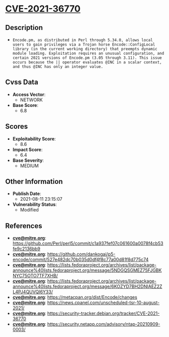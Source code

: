 
# [CVE-2021-36770](https://github.com/Perl/perl5/commit/c1a937fef07c061600a0078f4cb53fe9c2136bb9)

## Description

- `Encode.pm, as distributed in Perl through 5.34.0, allows local users to gain privileges via a Trojan horse Encode::ConfigLocal library (in the current working directory) that preempts dynamic module loading. Exploitation requires an unusual configuration, and certain 2021 versions of Encode.pm (3.05 through 3.11). This issue occurs because the || operator evaluates @INC in a scalar context, and thus @INC has only an integer value.`

## Cvss Data

- **Access Vector**:
  - NETWORK
- **Base Score**:
  - 6.8

## Scores

- **Exploitability Score**:
  - 8.6
- **Impact Score**:
  - 6.4
- **Base Severity**:
  - MEDIUM

## Other Information

- **Publish Date**:
  - 2021-08-11 23:15:07
- **Vulnerability Status**:
  - Modified

## References

- **cve@mitre.org**: https://github.com/Perl/perl5/commit/c1a937fef07c061600a0078f4cb53fe9c2136bb9
- **cve@mitre.org**: https://github.com/dankogai/p5-encode/commit/527e482dc70b035d0df4f8c77a00d81f8d775c74
- **cve@mitre.org**: https://lists.fedoraproject.org/archives/list/package-announce%40lists.fedoraproject.org/message/5NDGQSGMEZ75FJGBKNYC75OTO7TF7XHB/
- **cve@mitre.org**: https://lists.fedoraproject.org/archives/list/package-announce%40lists.fedoraproject.org/message/6KOZYD7BH2DNIAEZ2ZL4PJ4QUVQI6Y33/
- **cve@mitre.org**: https://metacpan.org/dist/Encode/changes
- **cve@mitre.org**: https://news.cpanel.com/unscheduled-tsr-10-august-2021/
- **cve@mitre.org**: https://security-tracker.debian.org/tracker/CVE-2021-36770
- **cve@mitre.org**: https://security.netapp.com/advisory/ntap-20210909-0003/
